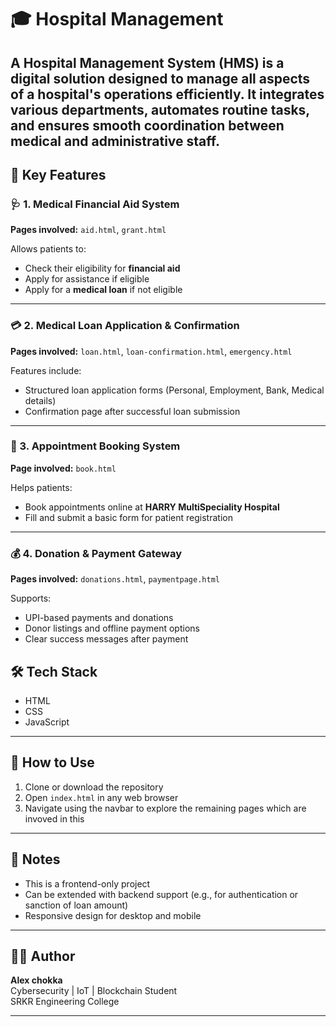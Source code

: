 # 🎓 Hospital Management

A Hospital Management System (HMS) is a digital solution designed to manage all aspects of a hospital's operations efficiently. It integrates various departments, automates routine tasks, and ensures smooth coordination between medical and administrative staff.
---

## 🔑 Key Features

### 🩺 1. Medical Financial Aid System
**Pages involved:** `aid.html`, `grant.html`

Allows patients to:
- Check their eligibility for **financial aid**
- Apply for assistance if eligible
- Apply for a **medical loan** if not eligible

---

### 💳 2. Medical Loan Application & Confirmation
**Pages involved:** `loan.html`, `loan-confirmation.html`, `emergency.html`

Features include:
- Structured loan application forms (Personal, Employment, Bank, Medical details)
- Confirmation page after successful loan submission

---

### 📅 3. Appointment Booking System
**Page involved:** `book.html`

Helps patients:
- Book appointments online at **HARRY MultiSpeciality Hospital**
- Fill and submit a basic form for patient registration

---

### 💰 4. Donation & Payment Gateway
**Pages involved:** `donations.html`, `paymentpage.html`

Supports:
- UPI-based payments and donations
- Donor listings and offline payment options
- Clear success messages after payment


## 🛠️ Tech Stack

- HTML  
- CSS  
- JavaScript

---

## 🧪 How to Use

1. Clone or download the repository
2. Open `index.html` in any web browser
3. Navigate using the navbar to explore the remaining pages which are invoved in this

---

## 📌 Notes

- This is a frontend-only project
- Can be extended with backend support (e.g., for authentication or sanction of loan amount)
- Responsive design for desktop and mobile

---

## 👩‍💻 Author

**Alex chokka**  
Cybersecurity | IoT | Blockchain Student  
SRKR Engineering College

---
